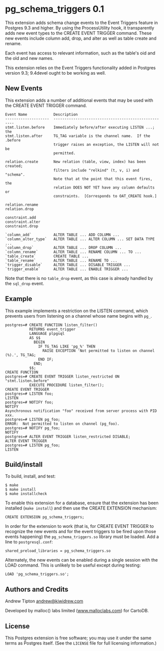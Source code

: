 pg\_schema\_triggers 0.1
========================
This extension adds schema change events to the Event Triggers feature in
Postgres 9.3 and higher.  By using the ProcessUtility hook, it transparently
adds new event types to the CREATE EVENT TRIGGER command.  These new events
include column add, drop, and alter as well as table create and rename.

Each event has access to relevant information, such as the table's oid and
the old and new names.

This extension relies on the Event Triggers functionality added in Postgres
version 9.3;  9.4devel ought to be working as well.


New Events
----------
This extension adds a number of additional events that may be used with the
CREATE EVENT TRIGGER command.

    Event Name            Description
    --------------------  ----------------------------------------------------
    stmt.listen.before    Immediately before/after executing LISTEN ...;  the
    stmt.listen.after     TG_TAG variable is the channel name.  If the .before
                          trigger raises an exception, the LISTEN will not be
                          permitted.

	relation.create       New relation (table, view, index) has been created;
	                      filters include "relkind" (t, v, i) and "schema".
	                      Note that at the point that this event fires, the
	                      relation DOES NOT YET have any column defaults or
	                      constraints.  [Corresponds to OAT_CREATE hook.]

	relation.rename
	relation.drop

	constraint.add
	constraint.alter
	constraint.drop

    `column_add`          ALTER TABLE ... ADD COLUMN ...
    `column_alter_type`   ALTER TABLE ... ALTER COLUMN ... SET DATA TYPE ...
    `column_drop`         ALTER TABLE ... DROP COLUMN ...
    `column_rename`       ALTER TABLE ... RENAME COLUMN ... TO ...
    `table_create`        CREATE TABLE ...
    `table_rename`        ALTER TABLE ... RENAME TO ...
    `trigger_disable`     ALTER TABLE ... DISABLE TRIGGER ...
    `trigger_enable`      ALTER TABLE ... ENABLE TRIGGER ...

Note that there is no `table_drop` event, as this case is already handled by the
`sql_drop` event.


Example
-------
This example implements a restriction on the LISTEN command, which prevents
users from listening on a channel whose name begins with `pg_`.

    postgres=# CREATE FUNCTION listen_filter()
               RETURNS event_trigger
               LANGUAGE plpgsql
               AS $$
                 BEGIN
                   IF TG_TAG LIKE 'pg_%' THEN
                     RAISE EXCEPTION 'Not permitted to listen on channel (%).', TG_TAG;
                   END IF;
                 END;
               $$;
    CREATE FUNCTION
    postgres=# CREATE EVENT TRIGGER listen_restricted ON "stmt.listen.before"
               EXECUTE PROCEDURE listen_filter();
    CREATE EVENT TRIGGER
    postgres=# LISTEN foo;
    LISTEN
    postgres=# NOTIFY foo;
    NOTIFY
    Asynchronous notification "foo" received from server process with PID xxx.
    postgres=# LISTEN pg_foo;
    ERROR:  Not permitted to listen on channel (pg_foo).
    postgres=# NOTIFY pg_foo;
    NOTIFY
    postgres=# ALTER EVENT TRIGGER listen_restricted DISABLE;
    ALTER EVENT TRIGGER
    postgres=# LISTEN pg_foo;
    LISTEN


Build/install
-------------
To build, install, and test:

    $ make
    $ make install
    $ make installcheck

To enable this extension for a database, ensure that the extension has been
installed (`make install`) and then use the CREATE EXTENSION mechanism:

    CREATE EXTENSION pg_schema_triggers;

In order for the extension to work (that is, for CREATE EVENT TRIGGER to
recognize the new events and for the event triggers to be fired upon those
events happening) the `pg_schema_triggers.so` library must be loaded.  Add
a line to `postgresql.conf`:

    shared_preload_libraries = pg_schema_triggers.so

Alternately, the new events can be enabled during a single session with the
LOAD command.  This is unlikely to be useful except during testing:

    LOAD 'pg_schema_triggers.so';


Authors and Credits
-------------------
Andrew Tipton       andrew@kiwidrew.com

Developed by malloc() labs limited (www.malloclabs.com) for CartoDB.


License
-------
This Postgres extension is free software;  you may use it under the same terms
as Postgres itself.  (See the `LICENSE` file for full licensing information.)
